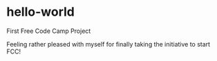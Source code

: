 # hello-world
First Free Code Camp Project


Feeling rather pleased with myself for finally taking the initiative to start FCC!
